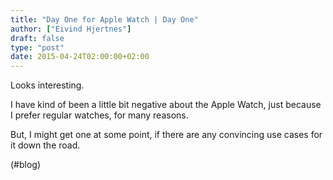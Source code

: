 ```yaml
---
title: "Day One for Apple Watch | Day One"
author: ["Eivind Hjertnes"]
draft: false
type: "post"
date: 2015-04-24T02:00:00+02:00
---
```


Looks interesting.

I have kind of been a little bit negative about the Apple Watch, just
because I prefer regular watches, for many reasons.

But, I might get one at some point, if there are any convincing use
cases for it down the road.

(#blog)
